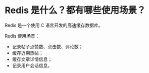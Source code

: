 # Redis 是什么？都有哪些使用场景？

Redis 是一个使用 C 语言开发的高速缓存数据库。

Redis 使用场景：

* 记录帖子点赞数、点击数、评论数；
* 缓存近期热帖；
* 缓存文章详情信息；
* 记录用户会话信息。

‍
